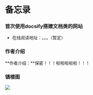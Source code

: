 # 备忘录

### 首次使用docsify搭建文档类的网站

- 在线阅读地址：。。。（暂定）

### 作者介绍

**作者介绍：**保密！！！啦啦啦啦啦！！！

### 镇楼图

![](https://timgsa.baidu.com/timg?image&quality=80&size=b9999_10000&sec=1602564195387&di=06bbf1663e1e107fbd5c8993d6da1bbf&imgtype=0&src=http%3A%2F%2Ft7.baidu.com%2Fit%2Fu%3D3616242789%2C1098670747%26fm%3D79%26app%3D86%26f%3DJPEG%3Fw%3D900%26h%3D1350)
